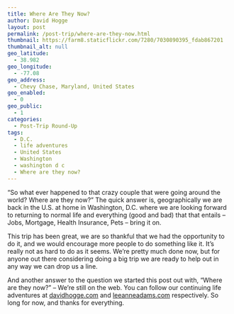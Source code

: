 ```yaml
---
title: Where Are They Now?
author: David Hogge
layout: post
permalink: /post-trip/where-are-they-now.html
thumbnail: https://farm8.staticflickr.com/7280/7030890395_fdab867201
thumbnail_alt: null
geo_latitude:
  - 38.982
geo_longitude:
  - -77.08
geo_address:
  - Chevy Chase, Maryland, United States
geo_enabled:
  - 0
geo_public:
  - 1
categories:
  - Post-Trip Round-Up
tags:
  - D.C.
  - life adventures
  - United States
  - Washington
  - washington d c
  - Where are they now?
---
```

&#8220;So what ever happened to that crazy couple that were going around the world? Where are they now?&#8221; The quick answer is, geographically we are back in the U.S. at home in Washington, D.C. where we are looking forward to returning to normal life and everything (good and bad) that that entails &#8211; Jobs, Mortgage, Health Insurance, Pets &#8211; bring it on. 

This trip has been great, we are so thankful that we had the opportunity to do it, and we would encourage more people to do something like it. It&#8217;s really not as hard to do as it seems. We&#8217;re pretty much done now, but for anyone out there considering doing a big trip we are ready to help out in any way we can drop us a line. 

And another answer to the question we started this post out with, &#8220;Where are they now?&#8221; &#8211; We&#8217;re still on the web. You can follow our continuing life adventures at [davidhogge.com][1] and [leeanneadams.com][2] respectively. So long for now, and thanks for everything.

 [1]: http://www.davidhogge.com
 [2]: http://www.leeanneadams.com